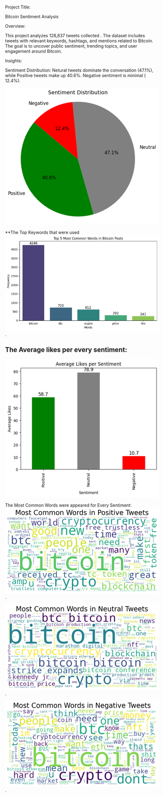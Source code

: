 Project Title:

Bitcoin Sentiment Analysis 

Overview:

This project analyzes 128,837 tweets collected . The dataset includes tweets with relevant keywords, hashtags, and mentions related to Bitcoin. The goal is to uncover public sentiment, trending topics, and user engagement around Bitcoin.

Insights:

Sentiment Distribution: Netural tweets dominate the conversation (47.1%), while Positive tweets make up 40.6%. Negative sentiment is minimal ( 12.4%).

 ![image_url](https://github.com/Mo-Desouky91/Brainwave_Matrix_Intern-Task02/blob/649604e850e19679d53860abee83eef9a222954a/3.png)

**The Top Keywords that were used
![image_url](https://github.com/Mo-Desouky91/Brainwave_Matrix_Intern-Task02/blob/8e401cbecd33a9ce4e7ebb0d20f14cd228e0fb50/8.png).

<h2><strong>The Average likes per every sentiment:</strong></h2>

![image_url](https://github.com/Mo-Desouky91/Brainwave_Matrix_Intern-Task02/blob/8e401cbecd33a9ce4e7ebb0d20f14cd228e0fb50/7.png)

The Most Common Words were appeared for Every Sentiment:
![image_url](https://github.com/Mo-Desouky91/Brainwave_Matrix_Intern-Task02/blob/8e401cbecd33a9ce4e7ebb0d20f14cd228e0fb50/4.png).

![image_url](https://github.com/Mo-Desouky91/Brainwave_Matrix_Intern-Task02/blob/8e401cbecd33a9ce4e7ebb0d20f14cd228e0fb50/5.png).

![image_url](https://github.com/Mo-Desouky91/Brainwave_Matrix_Intern-Task02/blob/8e401cbecd33a9ce4e7ebb0d20f14cd228e0fb50/6.png).
